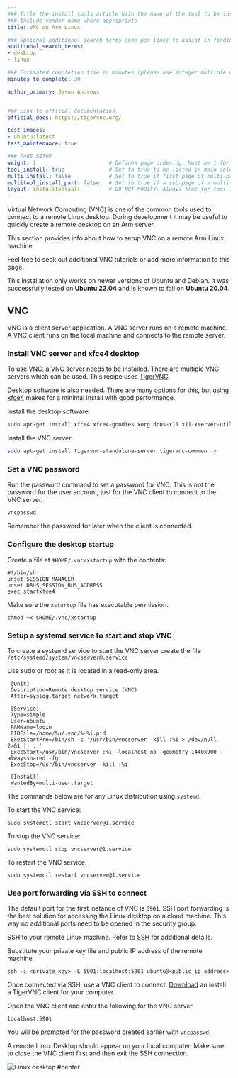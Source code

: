 ```yaml
---
### Title the install tools article with the name of the tool to be installed
### Include vendor name where appropriate
title: VNC on Arm Linux

### Optional additional search terms (one per line) to assist in finding the article
additional_search_terms:
- desktop
- linux

### Estimated completion time in minutes (please use integer multiple of 5)
minutes_to_complete: 30

author_primary: Jason Andrews


### Link to official documentation
official_docs: https://tigervnc.org/

test_images:
- ubuntu:latest
test_maintenance: true

### PAGE SETUP
weight: 1                       # Defines page ordering. Must be 1 for first (or only) page.
tool_install: true              # Set to true to be listed in main selection page, else false
multi_install: false            # Set to true if first page of multi-page article, else false
multitool_install_part: false   # Set to true if a sub-page of a multi-page article, else false
layout: installtoolsall         # DO NOT MODIFY. Always true for tool install articles
---
```


Virtual Network Computing (VNC) is one of the common tools used to connect to a remote Linux desktop. During development it may be useful to quickly create a remote desktop on an Arm server.

This section provides info about how to setup VNC on a remote Arm Linux machine.

Feel free to seek out additional VNC tutorials or add more information to this page.

This installation only works on newer versions of Ubuntu and Debian. It was successfully tested on **Ubuntu 22.04** and is known to fail on **Ubuntu 20.04**.

## VNC

VNC is a client server application. A VNC server runs on a remote machine. A VNC client runs on the local machine and connects to the remote server.

### Install VNC server and xfce4 desktop

To use VNC, a VNC server needs to be installed. There are multiple VNC servers which can be used. This recipe uses [TigerVNC](https://tigervnc.org/).

Desktop software is also needed. There are many options for this, but using [xfce4](https://www.xfce.org/) makes for a minimal install with good performance.

Install the desktop software.

```bash
sudo apt-get install xfce4 xfce4-goodies xorg dbus-x11 x11-xserver-utils xfce4-terminal -y
```

Install the VNC server.

```bash
sudo apt-get install tigervnc-standalone-server tigervnc-common -y
```

### Set a VNC password

Run the password command to set a password for VNC. This is not the password for the user account, just for the VNC client to connect to the VNC server.

```console
vncpasswd
```

Remember the password for later when the client is connected.

### Configure the desktop startup

Create a file at `$HOME/.vnc/xstartup` with the contents:

```console
#!/bin/sh
unset SESSION_MANAGER
unset DBUS_SESSION_BUS_ADDRESS
exec startxfce4
```
Make sure the `xstartup` file has executable permission.
```console
chmod +x $HOME/.vnc/xstartup
```

### Setup a systemd service to start and stop VNC

To create a systemd service to start the VNC server create the file `/etc/systemd/system/vncserver@.service`

Use sudo or root as it is located in a read-only area.
```console
 [Unit]
 Description=Remote desktop service (VNC)
 After=syslog.target network.target

 [Service]
 Type=simple
 User=ubuntu
 PAMName=login
 PIDFile=/home/%u/.vnc/%H%i.pid
 ExecStartPre=/bin/sh -c '/usr/bin/vncserver -kill :%i > /dev/null 2>&1 || : '
 ExecStart=/usr/bin/vncserver :%i -localhost no -geometry 1440x900 -alwaysshared -fg
 ExecStop=/usr/bin/vncserver -kill :%i

 [Install]
 WantedBy=multi-user.target

 ```
The commands below are for any Linux distribution using `systemd`.

To start the VNC service:

```console
sudo systemctl start vncserver@1.service
```

To stop the VNC service:

```console
sudo systemctl stop vncserver@1.service
```

To restart the VNC service:

```console
sudo systemctl restart vncserver@1.service
```

### Use port forwarding via SSH to connect

The default port for the first instance of VNC is `5901`. SSH port forwarding is the best solution for accessing the Linux desktop on a cloud machine. This way no additional ports need to be opened in the security group.

SSH to your remote Linux machine. Refer to [SSH](/install-guides/ssh/) for additional details.

Substitute your private key file and public IP address of the remote machine.

```console
ssh -i <private_key> -L 5901:localhost:5901 ubuntu@<public_ip_address>
```

Once connected via SSH, use a VNC client to connect. [Download](https://sourceforge.net/projects/tigervnc/files/stable/1.12.0/) an install a TigerVNC client for your computer.

Open the VNC client and enter the following for the VNC server.
```console
localhost:5901
```
You will be prompted for the password created earlier with `vncpasswd`.

A remote Linux Desktop should appear on your local computer. Make sure to close the VNC client first and then exit the SSH connection.

![Linux desktop #center](/install-guides/_images/xfce4.png)
